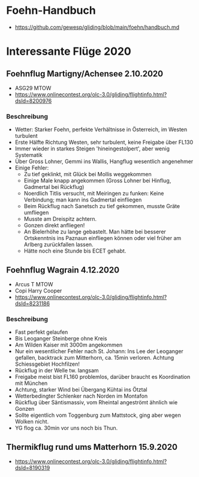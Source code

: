 # Foehn-Handbuch

* <https://github.com/gewesp/gliding/blob/main/foehn/handbuch.md>

# Interessante Flüge 2020

## Foehnflug Martigny/Achensee 2.10.2020

* ASG29 MTOW
* <https://www.onlinecontest.org/olc-3.0/gliding/flightinfo.html?dsId=8200976>

### Beschreibung

* Wetter: Starker Foehn, perfekte Verhältnisse in Österreich,
  im Westen turbulent
* Erste Hälfte Richtung Westen, sehr turbulent, keine Freigabe über FL130
* Immer wieder in starkes Steigen 'hineingestolpert', aber wenig Systematik
* Über Gross Lohner, Gemmi ins Wallis, Hangflug wesentlich angenehmer
* Einige Fehler:
  * Zu tief geklinkt, mit Glück bei Mollis weggekommen
  * Einige Male knapp angekommen (Gross Lohner bei Hinflug, Gadmertal 
    bei Rückflug)
  * Noerdlich Titlis versucht, mit Meiringen zu funken: Keine Verbindung;
    man kann ins Gadmertal einfliegen
  * Beim Rückflug nach Sanetsch zu tief gekommen, musste Gräte umfliegen
  * Musste am Dreispitz achtern.
  * Gonzen direkt anfliegen!
  * An Bielerhöhe zu lange gebastelt.  Man hätte bei besserer Ortskenntnis
    ins Paznaun einfliegen können oder viel früher am Arlberg zurückfallen
    lassen.
  * Hätte noch eine Stunde bis ECET gehabt.


## Foehnflug Wagrain 4.12.2020

* Arcus T MTOW
* Copi Harry Cooper
* <https://www.onlinecontest.org/olc-3.0/gliding/flightinfo.html?dsId=8231186>

### Beschreibung

* Fast perfekt gelaufen
* Bis Leoganger Steinberge ohne Kreis
* Am Wilden Kaiser mit 3000m angekommen
* Nur ein wesentlicher Fehler nach St. Johann: Ins Lee der Leoganger gefallen,
  backtrack zum Mitterhorn, ca. 15min verloren.  Achtung Schiessgebiet
  Hochfilzen!
* Rückflug in der Welle tw. langsam
* Freigabe meist bist FL160 problemlos, darüber braucht es Koordination
  mit München
* Achtung, starker Wind bei Übergang Kühtai ins Ötztal
* Wetterbedingter Schlenker nach Norden im Montafon
* Rückflug über Säntismassiv, vom Rheintal angeströmt ähnlich wie 
  Gonzen
* Sollte eigentlich vom Toggenburg zum Mattstock, ging aber wegen Wolken
  nicht.
* YG flog ca. 30min vor uns noch bis Thun.
  

## Thermikflug rund ums Matterhorn 15.9.2020

* <https://www.onlinecontest.org/olc-3.0/gliding/flightinfo.html?dsId=8190319>

